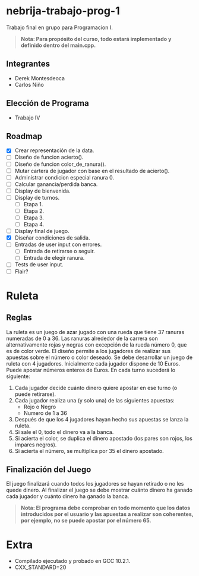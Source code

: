 # nebrija-trabajo-prog-1

Trabajo final en grupo para Programacion I.

> **Nota: Para propósito del curso, todo estará implementado y definido dentro del main.cpp.**

## Integrantes

- Derek Montesdeoca
- Carlos Niño

## Elección de Programa

- Trabajo IV

## Roadmap

- [x] Crear representación de la data.
- [ ] Diseño de funcion acierto().
- [ ] Diseño de funcion color_de_ranura().
- [ ] Mutar cartera de jugador con base en el resultado de acierto().
- [ ] Administrar condicion especial ranura 0.
- [ ] Calcular ganancia/perdida banca.
- [ ] Display de bienvenida.
- [ ] Display de turnos.
  - [ ] Etapa 1.
  - [ ] Etapa 2.
  - [ ] Etapa 3.
  - [ ] Etapa 4.
- [ ] Display final de juego.
- [x] Diseñar condiciones de salida.
- [ ] Entradas de user input con errores.
  - [ ] Entrada de retirarse o seguir.
  - [ ] Entrada de elegir ranura.
- [ ] Tests de user input.
- [ ] Flair?

# Ruleta

## Reglas

La ruleta es un juego de azar jugado con una rueda que tiene 37 ranuras
numeradas de 0 a 36. Las ranuras alrededor de la carrera son alternativamente
rojas y negras con excepción de la rueda número 0, que es de color verde. El
diseño permite a los jugadores de realizar sus apuestas sobre el número o color
deseado. Se debe desarrollar un juego de ruleta con 4 jugadores. Inicialmente
cada jugador dispone de 10 Euros. Puede apostar números enteros de Euros. En
cada turno sucederá lo siguiente:

1. Cada jugador decide cuánto dinero quiere apostar en ese turno (o puede
   retirarse).
2. Cada jugador realiza una (y solo una) de las siguientes apuestas:
    - Rojo o Negro
    - Numero de 1 a 36
3. Después de que los 4 jugadores hayan hecho sus apuestas se lanza la ruleta.
4. Si sale el 0, todo el dinero va a la banca.
5. Si acierta el color, se duplica el dinero apostado (los pares son rojos, los
   impares negros).
6. Si acierta el número, se multiplica por 35 el dinero apostado.

## Finalización del Juego

El juego finalizará cuando todos los jugadores se hayan retirado o no les quede
dinero. Al finalizar el juego se debe mostrar cuánto dinero ha ganado cada
jugador y cuánto dinero ha ganado la banca.
> **Nota: El programa debe comprobar en todo momento que los datos introducidos por el usuario y las apuestas a realizar son coherentes, por ejemplo, no se puede apostar por el número 65.**

# Extra 

- Compilado ejecutado y probado en GCC 10.2.1.
- CXX_STANDARD=20
